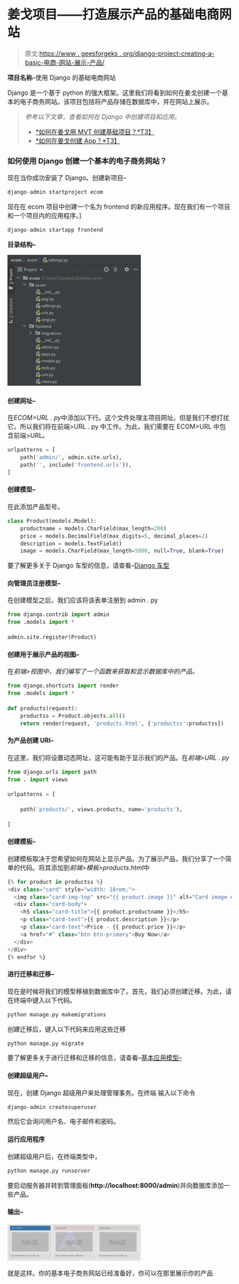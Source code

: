 # 姜戈项目——打造展示产品的基础电商网站

> 原文:[https://www . geesforgeks . org/django-project-creating-a-basic-电商-网站-展示-产品/](https://www.geeksforgeeks.org/django-project-creating-a-basic-e-commerce-website-for-displaying-products/)

**项目名称**–使用 Django 的基础电商网站

Django 是一个基于 python 的强大框架。这里我们将看到如何在姜戈创建一个基本的电子商务网站。该项目包括将产品存储在数据库中，并在网站上展示。

> *参考以下文章，查看如何在 Django 中创建项目和应用。*
> 
> *   [*如何在姜戈用 MVT 创建基础项目？*T3】](https://www.geeksforgeeks.org/how-to-create-a-basic-project-using-mvt-in-django/)
> *   [*如何在姜戈创建 App？*T3】](https://www.geeksforgeeks.org/how-to-create-an-app-in-django/)

### 如何使用 Django 创建一个基本的电子商务网站？

现在当你成功安装了 Django。创建新项目–

```py
django-admin startproject ecom 
```

现在在 ecom 项目中创建一个名为 frontend 的新应用程序。现在我们有一个项目和一个项目内的应用程序。]

```py
django-admin startapp frontend
```

**目录结构–**

![](img/f820255d74f839c15987b4a1e83dbdcb.png)

#### **创建网址–**

在*ECOM>URL . py*中添加以下行。这个文件处理主项目网址。但是我们不想打扰它，所以我们将在前端>URL . py 中工作。为此，我们需要在 ECOM>URL 中包含前端>URL。

```py
urlpatterns = [
    path('admin/', admin.site.urls),
    path('', include('frontend.urls')),
]
```

#### 创建模型–

在此添加产品型号。

```py
class Product(models.Model):
    productname = models.CharField(max_length=200)
    price = models.DecimalField(max_digits=5, decimal_places=2)
    description = models.TextField()
    image = models.CharField(max_length=5000, null=True, blank=True)
```

要了解更多关于 Django 车型的信息，请查看–[Django 车型](https://www.geeksforgeeks.org/django-models/)

#### 向管理员注册模型–

在创建模型之后，我们应该将该表单注册到 admin . py

```py
from django.contrib import admin
from .models import *

admin.site.register(Product)
```

#### 创建用于展示产品的视图–

在*前端>视图中，我们编写了一个函数来获取和显示数据库中的产品。*

```py
from django.shortcuts import render
from .models import *

def products(request):
    productss = Product.objects.all()
    return render(request, 'products.html', {'productss':productss})
```

#### 为产品创建 URl–

在这里，我们将设置动态网址，这可能有助于显示我们的产品。在*前端>URL . py*

```py
from django.urls import path
from . import views

urlpatterns = [

    path('products/', views.products, name='products'),

]
```

#### 创建模板–

创建模板取决于您希望如何在网站上显示产品。为了展示产品，我们分享了一个简单的代码。将其添加到*前端>模板>products.html*中

```py
{% for product in productss %}
<div class="card" style="width: 18rem;">
  <img class="card-img-top" src="{{ product.image }}" alt="Card image cap">
  <div class="card-body">
    <h5 class="card-title">{{ product.productname }}</h5>
    <p class="card-text">{{ product.description }}</p>
    <p class="card-text">Price - {{ product.price }}</p>
    <a href="#" class="btn btn-primary">Buy Now</a>
  </div>
</div>
{% endfor %}
```

#### 进行迁移和迁移–

现在是时候将我们的模型移植到数据库中了。首先，我们必须创建迁移。为此，请在终端中键入以下代码。

```py
python manage.py makemigrations
```

创建迁移后，键入以下代码来应用这些迁移

```py
python manage.py migrate
```

要了解更多关于进行迁移和迁移的信息，请查看–[<u>基本应用模型–</u>](https://www.geeksforgeeks.org/django-basic-app-model-makemigrations-and-migrate/)

#### **创建超级用户–**

现在，创建 Django 超级用户来处理管理事务。在终端
输入以下命令

```py
django-admin createsuperuser
```

然后它会询问用户名、电子邮件和密码。

#### 运行应用程序

创建超级用户后，在终端类型中，

```py
python manage.py runserver
```

要启动服务器并转到管理面板(**http://localhost:8000/admin**)并向数据库添加一些产品。

#### 输出–

![](img/576f26172ce4ec21a9a719627985c760.png)

就是这样。你的基本电子商务网站已经准备好，你可以在那里展示你的产品